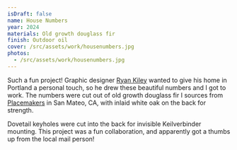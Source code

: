 ```yaml
---
isDraft: false
name: House Numbers
year: 2024
materials: Old growth douglass fir
finish: Outdoor oil
cover: /src/assets/work/housenumbers.jpg
photos:
  - /src/assets/work/housenumbers.jpg
---
```


Such a fun project! Graphic designer [Ryan Kiley](https://ryankiley.com/) wanted to give his home in Portland a personal touch, so he drew these beautiful numbers and I got to work. The numbers were cut out of old growth douglass fir I sources from [Placemakers](https://placemakersinc.com/) in San Mateo, CA, with inlaid white oak on the back for strength.

Dovetail keyholes were cut into the back for invisible Keilverbinder mounting. This project was a fun collaboration, and apparently got a thumbs up from the local mail person!

